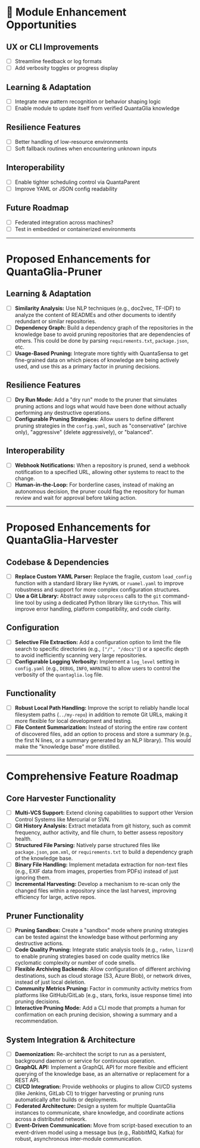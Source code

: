 # 🌱 Module Enhancement Opportunities

## UX or CLI Improvements
- [ ] Streamline feedback or log formats
- [ ] Add verbosity toggles or progress display

## Learning & Adaptation
- [ ] Integrate new pattern recognition or behavior shaping logic
- [ ] Enable module to update itself from verified QuantaGlia knowledge

## Resilience Features
- [ ] Better handling of low-resource environments
- [ ] Soft fallback routines when encountering unknown inputs

## Interoperability
- [ ] Enable tighter scheduling control via QuantaParent
- [ ] Improve YAML or JSON config readability

## Future Roadmap
- [ ] Federated integration across machines?
- [ ] Test in embedded or containerized environments

---

# Proposed Enhancements for QuantaGlia-Pruner

## Learning & Adaptation
- [ ] **Similarity Analysis:** Use NLP techniques (e.g., doc2vec, TF-IDF) to analyze the content of READMEs and other documents to identify redundant or similar repositories.
- [ ] **Dependency Graph:** Build a dependency graph of the repositories in the knowledge base to avoid pruning repositories that are dependencies of others. This could be done by parsing `requirements.txt`, `package.json`, etc.
- [ ] **Usage-Based Pruning:** Integrate more tightly with QuantaSensa to get fine-grained data on which pieces of knowledge are being actively used, and use this as a primary factor in pruning decisions.

## Resilience Features
- [ ] **Dry Run Mode:** Add a "dry run" mode to the pruner that simulates pruning actions and logs what would have been done without actually performing any destructive operations.
- [ ] **Configurable Pruning Strategies:** Allow users to define different pruning strategies in the `config.yaml`, such as "conservative" (archive only), "aggressive" (delete aggressively), or "balanced".

## Interoperability
- [ ] **Webhook Notifications:** When a repository is pruned, send a webhook notification to a specified URL, allowing other systems to react to the change.
- [ ] **Human-in-the-Loop:** For borderline cases, instead of making an autonomous decision, the pruner could flag the repository for human review and wait for approval before taking action.

---

# Proposed Enhancements for QuantaGlia-Harvester

## Codebase & Dependencies
- [ ] **Replace Custom YAML Parser:** Replace the fragile, custom `load_config` function with a standard library like `PyYAML` or `ruamel.yaml` to improve robustness and support for more complex configuration structures.
- [ ] **Use a Git Library:** Abstract away `subprocess` calls to the `git` command-line tool by using a dedicated Python library like `GitPython`. This will improve error handling, platform compatibility, and code clarity.

## Configuration
- [ ] **Selective File Extraction:** Add a configuration option to limit the file search to specific directories (e.g., `["/", "/docs"]`) or a specific depth to avoid inefficiently scanning very large repositories.
- [ ] **Configurable Logging Verbosity:** Implement a `log_level` setting in `config.yaml` (e.g., `DEBUG`, `INFO`, `WARNING`) to allow users to control the verbosity of the `quantaglia.log` file.

## Functionality
- [ ] **Robust Local Path Handling:** Improve the script to reliably handle local filesystem paths (`../my-repo`) in addition to remote Git URLs, making it more flexible for local development and testing.
- [ ] **File Content Summarization:** Instead of storing the entire raw content of discovered files, add an option to process and store a summary (e.g., the first N lines, or a summary generated by an NLP library). This would make the "knowledge base" more distilled.

---

# Comprehensive Feature Roadmap

## Core Harvester Functionality
- [ ] **Multi-VCS Support:** Extend cloning capabilities to support other Version Control Systems like Mercurial or SVN.
- [ ] **Git History Analysis:** Extract metadata from git history, such as commit frequency, author activity, and file churn, to better assess repository health.
- [ ] **Structured File Parsing:** Natively parse structured files like `package.json`, `pom.xml`, or `requirements.txt` to build a dependency graph of the knowledge base.
- [ ] **Binary File Handling:** Implement metadata extraction for non-text files (e.g., EXIF data from images, properties from PDFs) instead of just ignoring them.
- [ ] **Incremental Harvesting:** Develop a mechanism to re-scan only the changed files within a repository since the last harvest, improving efficiency for large, active repos.

## Pruner Functionality
- [ ] **Pruning Sandbox:** Create a "sandbox" mode where pruning strategies can be tested against the knowledge base without performing any destructive actions.
- [ ] **Code Quality Pruning:** Integrate static analysis tools (e.g., `radon`, `lizard`) to enable pruning strategies based on code quality metrics like cyclomatic complexity or number of code smells.
- [ ] **Flexible Archiving Backends:** Allow configuration of different archiving destinations, such as cloud storage (S3, Azure Blob), or network drives, instead of just local deletion.
- [ ] **Community Metrics Pruning:** Factor in community activity metrics from platforms like GitHub/GitLab (e.g., stars, forks, issue response time) into pruning decisions.
- [ ] **Interactive Pruning Mode:** Add a CLI mode that prompts a human for confirmation on each pruning decision, showing a summary and a recommendation.

## System Integration & Architecture
- [ ] **Daemonization:** Re-architect the script to run as a persistent, background daemon or service for continuous operation.
- [ ] **GraphQL API:** Implement a GraphQL API for more flexible and efficient querying of the knowledge base, as an alternative or replacement for a REST API.
- [ ] **CI/CD Integration:** Provide webhooks or plugins to allow CI/CD systems (like Jenkins, GitLab CI) to trigger harvesting or pruning runs automatically after builds or deployments.
- [ ] **Federated Architecture:** Design a system for multiple QuantaGlia instances to communicate, share knowledge, and coordinate actions across a distributed network.
- [ ] **Event-Driven Communication:** Move from script-based execution to an event-driven model using a message bus (e.g., RabbitMQ, Kafka) for robust, asynchronous inter-module communication.
